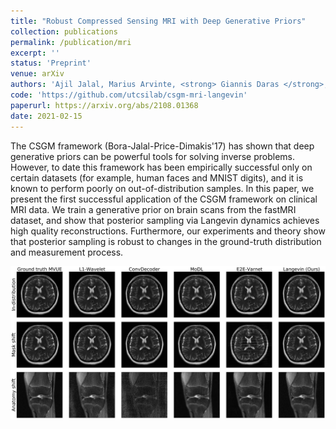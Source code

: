 ```yaml
---
title: "Robust Compressed Sensing MRI with Deep Generative Priors"
collection: publications
permalink: /publication/mri
excerpt: ''
status: 'Preprint'
venue: arXiv
authors: 'Ajil Jalal, Marius Arvinte, <strong> Giannis Daras </strong>, Eric Price, Alexandros G. Dimakis, Jonathan I. Tamir'
code: 'https://github.com/utcsilab/csgm-mri-langevin'
paperurl: https://arxiv.org/abs/2108.01368
date: 2021-02-15
---
```

The CSGM framework (Bora-Jalal-Price-Dimakis'17) has shown that deep generative priors can be powerful tools for solving inverse problems. However, to date this framework has been empirically successful only on certain datasets (for example, human faces and MNIST digits), and it is known to perform poorly on out-of-distribution samples. In this paper, we present the first successful application of the CSGM framework on clinical MRI data. We train a generative prior on brain scans from the fastMRI dataset, and show that posterior sampling via Langevin dynamics achieves high quality reconstructions. Furthermore, our experiments and theory show that posterior sampling is robust to changes in the ground-truth distribution and measurement process.


![](../images/mri_main.jpg)